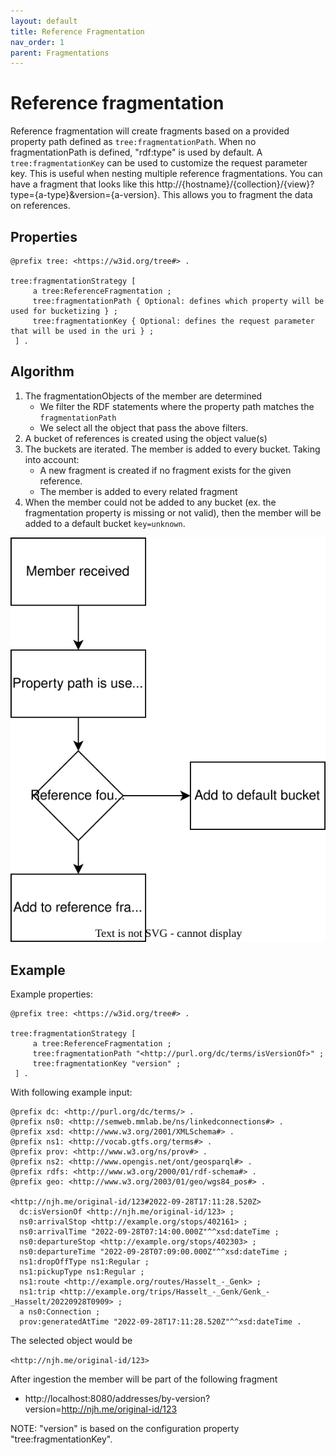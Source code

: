 ```yaml
---
layout: default
title: Reference Fragmentation
nav_order: 1
parent: Fragmentations
---
```


# Reference fragmentation

Reference fragmentation will create fragments based on a provided property path defined as `tree:fragmentationPath`.
When no fragmentationPath is defined, "rdf:type" is used by default.
A `tree:fragmentationKey` can be used to customize the request parameter key. This is useful when nesting multiple reference fragmentations. 
You can have a fragment that looks like this http://{hostname}/{collection}/{view}?type={a-type}&version={a-version}.
This allows you to fragment the data on references.

## Properties

```turtle
@prefix tree: <https://w3id.org/tree#> .

tree:fragmentationStrategy [
     a tree:ReferenceFragmentation ;
     tree:fragmentationPath { Optional: defines which property will be used for bucketizing } ;
     tree:fragmentationKey { Optional: defines the request parameter that will be used in the uri } ;
 ] .
```

## Algorithm

1. The fragmentationObjects of the member are determined
   - We filter the RDF statements where the property path matches the `fragmentationPath`
   - We select all the object that pass the above filters.
2. A bucket of references is created using the object value(s)
3. The buckets are iterated. The member is added to every bucket. Taking into account:
   - A new fragment is created if no fragment exists for the given reference.
   - The member is added to every related fragment
4. When the member could not be added to any bucket (ex. the fragmentation property is missing or not valid), then the member will be added to a default bucket `key=unknown`.


![](../../../ldes-fragmentisers/ldes-fragmentisers-reference/content/reference_algorithm.svg)

## Example

Example properties:

```turtle
@prefix tree: <https://w3id.org/tree#> .

tree:fragmentationStrategy [
     a tree:ReferenceFragmentation ;
     tree:fragmentationPath "<http://purl.org/dc/terms/isVersionOf>" ;
     tree:fragmentationKey "version" ;
 ] .
```

With following example input:

```turtle
@prefix dc: <http://purl.org/dc/terms/> .
@prefix ns0: <http://semweb.mmlab.be/ns/linkedconnections#> .
@prefix xsd: <http://www.w3.org/2001/XMLSchema#> .
@prefix ns1: <http://vocab.gtfs.org/terms#> .
@prefix prov: <http://www.w3.org/ns/prov#> .
@prefix ns2: <http://www.opengis.net/ont/geosparql#> .
@prefix rdfs: <http://www.w3.org/2000/01/rdf-schema#> .
@prefix geo: <http://www.w3.org/2003/01/geo/wgs84_pos#> .

<http://njh.me/original-id/123#2022-09-28T17:11:28.520Z>
  dc:isVersionOf <http://njh.me/original-id/123> ;
  ns0:arrivalStop <http://example.org/stops/402161> ;
  ns0:arrivalTime "2022-09-28T07:14:00.000Z"^^xsd:dateTime ;
  ns0:departureStop <http://example.org/stops/402303> ;
  ns0:departureTime "2022-09-28T07:09:00.000Z"^^xsd:dateTime ;
  ns1:dropOffType ns1:Regular ;
  ns1:pickupType ns1:Regular ;
  ns1:route <http://example.org/routes/Hasselt_-_Genk> ;
  ns1:trip <http://example.org/trips/Hasselt_-_Genk/Genk_-_Hasselt/20220928T0909> ;
  a ns0:Connection ;
  prov:generatedAtTime "2022-09-28T17:11:28.520Z"^^xsd:dateTime .
```

The selected object would be

`<http://njh.me/original-id/123>`

After ingestion the member will be part of the following fragment
- http://localhost:8080/addresses/by-version?version=<http://njh.me/original-id/123>

NOTE: "version" is based on the configuration property "tree:fragmentationKey".